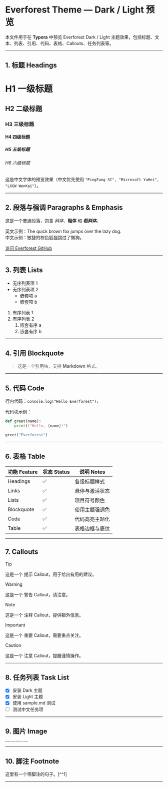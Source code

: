 # Everforest Theme — Dark / Light 预览

本文件用于在 **Typora** 中预览 Everforest Dark / Light 主题效果，包括标题、文本、列表、引用、代码、表格、Callouts、任务列表等。

---

## 1. 标题 Headings

# H1 一级标题

## H2 二级标题

### H3 三级标题

#### H4 四级标题

##### H5 五级标题

###### H6 六级标题

这是中文字体的预览效果（中文优先使用 `"PingFang SC", "Microsoft YaHei", "LXGW WenKai"`）。

---

## 2. 段落与强调 Paragraphs & Emphasis

这是一个普通段落，包含 *斜体*、**粗体** 和 ***粗斜体***。

英文示例：The quick brown fox jumps over the lazy dog.  
中文示例：敏捷的棕色狐狸跳过了懒狗。

[访问 Everforest GitHub](https://github.com/sainnhe/everforest)

---

## 3. 列表 Lists

- 无序列表项 1
- 无序列表项 2
  - 嵌套项 a
  - 嵌套项 b

1. 有序列表 1
2. 有序列表 2
   1. 嵌套有序 a
   2. 嵌套有序 b

---

## 4. 引用 Blockquote

> 这是一个引用块，支持 **Markdown** 格式。

---

## 5. 代码 Code

行内代码：`console.log("Hello Everforest");`

代码块示例：

```python
def greet(name):
    print(f"Hello, {name}!")

greet("Everforest")
```

---

## 6. 表格 Table

| 功能 Feature | 状态 Status | 说明 Notes                  |
| ------------ | ----------- | --------------------------- |
| Headings     | ✅           | 各级标题样式                 |
| Links        | ✅           | 悬停与激活状态                |
| Lists        | ✅           | 项目符号颜色                  |
| Blockquote   | ✅           | 使用主题强调色                |
| Code         | ✅           | 代码高亮主题化                 |
| Table        | ✅           | 表格边框与底纹                 |

---

## 7. Callouts

> [!TIP]  
> 这是一个 提示 Callout，用于给出有用的建议。

> [!WARNING]  
> 这是一个 警告 Callout，请注意。

> [!NOTE]  
> 这是一个 注释 Callout，提供额外信息。

> [!IMPORTANT]  
> 这是一个 重要 Callout，需要重点关注。

> [!CAUTION]  
> 这是一个 注意 Callout，提醒谨慎操作。

---

## 8. 任务列表 Task List

- [x] 安装 Dark 主题
- [x] 安装 Light 主题
- [x] 使用 sample.md 测试
- [ ] 测试中文任务项

---

## 9. 图片 Image

<img src="../evgeni-evgeniev-LPKk3wtkC-g-unsplash.jpg" alt="evgeni-evgeniev-LPKk3wtkC-g-unsplash" style="zoom:25%;" />

---

## 10. 脚注 Footnote

这里有一个带脚注的句子。[^^1]

[^1]: 这是脚注的内容。

---
